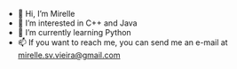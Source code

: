- 👋 Hi, I’m Mirelle
- 👀 I’m interested in C++ and Java
- 🌱 I’m currently learning Python
- 📫 If you want to reach me, you can send me an e-mail at mirelle.sv.vieira@gmail.com
